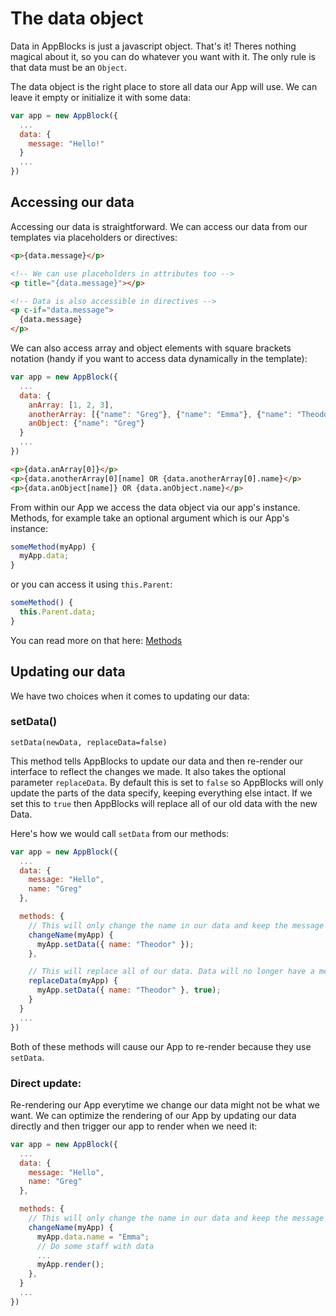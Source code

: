 # The data object

Data in AppBlocks is just a javascript object. That's it! Theres nothing magical about it, so you can do whatever you
want with it. The only rule is that data must be an `Object`.

The data object is the right place to store all data our App will use. We can leave it empty or initialize it with some
data:

```js
var app = new AppBlock({
  ...
  data: {
    message: "Hello!"
  }
  ...
})
```

## Accessing our data

Accessing our data is straightforward. We can access our data from our templates via placeholders or directives:
```html
<p>{data.message}</p>

<!-- We can use placeholders in attributes too -->
<p title="{data.message}"></p>

<!-- Data is also accessible in directives -->
<p c-if="data.message">
  {data.message}
</p>
```


We can also access array and object elements with square brackets notation (handy if you want to access data 
dynamically in the template):
```js
var app = new AppBlock({
  ...
  data: {
    anArray: [1, 2, 3],
    anotherArray: [{"name": "Greg"}, {"name": "Emma"}, {"name": "Theodor"}]
    anObject: {"name": "Greg"}
  }
  ...
})
```
```html
<p>{data.anArray[0]}</p>
<p>{data.anotherArray[0][name] OR {data.anotherArray[0].name}</p>
<p>{data.anObject[name]} OR {data.anObject.name}</p>
```


From within our App we access the data object via our app's instance. Methods, for example take an optional argument
which is our App's instance:
```js
someMethod(myApp) {
  myApp.data;
}
```
or you can access it using `this.Parent`:
```js
someMethod() {
  this.Parent.data;
}
```
You can read more on that here: [Methods](methods.md)

## Updating our data

We have two choices when it comes to updating our data:

### setData()

`setData(newData, replaceData=false)`

This method tells AppBlocks to update our data and then re-render our interface to reflect the changes we made.
It also takes the optional parameter `replaceData`. By default this is set to `false` so AppBlocks will only update 
the parts of the data specify, keeping everything else intact. If we set this to `true` then AppBlocks will
replace all of our old data with the new Data. 

Here's how we would call `setData` from our methods:
```js
var app = new AppBlock({
  ...
  data: {
    message: "Hello",
    name: "Greg"
  },

  methods: {
    // This will only change the name in our data and keep the message as it is.
    changeName(myApp) {
      myApp.setData({ name: "Theodor" });
    },

    // This will replace all of our data. Data will no longer have a message item.
    replaceData(myApp) {
      myApp.setData({ name: "Theodor" }, true);
    }
  }
  ...
})
```

Both of these methods will cause our App to re-render because they use `setData`.

### Direct update:
Re-rendering our App everytime we change our data might not be what we want. We can optimize the rendering of our App
by updating our data directly and then trigger our app to render when we need it:
```js
var app = new AppBlock({
  ...
  data: {
    message: "Hello",
    name: "Greg"
  },

  methods: {
    // This will only change the name in our data and keep the message as it is.
    changeName(myApp) {
      myApp.data.name = "Emma";
      // Do some staff with data
      ...
      myApp.render();
    },
  }
  ...
})



